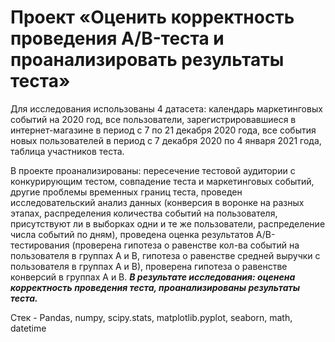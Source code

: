 # Проект «Оценить корректность проведения A/B-теста и проанализировать результаты теста»
Для исследования использованы 4 датасета: календарь маркетинговых событий на 2020 год, все пользователи, зарегистрировавшиеся в интернет-магазине в период с 7 по 21 декабря 2020 года, все события новых пользователей в период с 7 декабря 2020 по 4 января 2021 года, таблица участников теста.
	
В проекте проанализированы: пересечение тестовой аудитории с конкурирующим тестом, совпадение теста и маркетинговых событий, другие проблемы временных границ теста, проведен исследовательский анализ данных (конверсия в воронке на разных этапах, распределения количества событий на пользователя, присутствуют ли в выборках одни и те же пользователи, распределение числа событий по дням), проведена оценка результатов A/B-тестирования (проверена гипотеза о равенстве кол-ва событий на пользователя в группах А и В, гипотеза о равенстве средней выручки с пользователя в группах А и В), проверена гипотеза о равенстве конверсий в группах А и В.
***В результате исследования: оценена корректность проведения теста, проанализированы результаты теста.***

Стек - Pandas, numpy, scipy.stats, matplotlib.pyplot, seaborn, math, datetime

